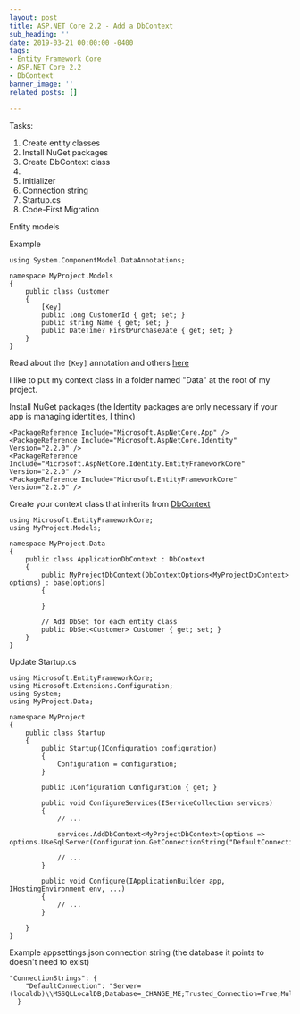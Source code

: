 ```yaml
---
layout: post
title: ASP.NET Core 2.2 - Add a DbContext
sub_heading: ''
date: 2019-03-21 00:00:00 -0400
tags:
- Entity Framework Core
- ASP.NET Core 2.2
- DbContext
banner_image: ''
related_posts: []

---
```

Tasks:

1. Create entity classes
2. Install NuGet packages
3. Create DbContext class
4. 
5. Initializer
6. Connection string
7. Startup.cs
8. Code-First Migration

Entity models

Example

    using System.ComponentModel.DataAnnotations;
    
    namespace MyProject.Models
    {
        public class Customer
        {
            [Key]
            public long CustomerId { get; set; }
            public string Name { get; set; }
            public DateTime? FirstPurchaseDate { get; set; }
        }
    }

Read about the `[Key]` annotation and others [here](https://docs.microsoft.com/en-us/dotnet/api/system.componentmodel.dataannotations?view=netcore-2.2)

I like to put my context class in a folder named "Data" at the root of my project.

Install NuGet packages (the Identity packages are only necessary if your app is managing identities, I think)

    <PackageReference Include="Microsoft.AspNetCore.App" />
    <PackageReference Include="Microsoft.AspNetCore.Identity" Version="2.2.0" />
    <PackageReference Include="Microsoft.AspNetCore.Identity.EntityFrameworkCore" Version="2.2.0" />
    <PackageReference Include="Microsoft.EntityFrameworkCore" Version="2.2.0" />

Create your context class that inherits from [DbContext](https://docs.microsoft.com/en-us/dotnet/api/microsoft.entityframeworkcore.dbcontext?view=efcore-2.1)

    using Microsoft.EntityFrameworkCore;
    using MyProject.Models;
    
    namespace MyProject.Data
    {
        public class ApplicationDbContext : DbContext
        {
            public MyProjectDbContext(DbContextOptions<MyProjectDbContext> options) : base(options)
            {
    
            }
    
            // Add DbSet for each entity class
            public DbSet<Customer> Customer { get; set; }
        }
    }

Update Startup.cs

    using Microsoft.EntityFrameworkCore;
    using Microsoft.Extensions.Configuration;
    using System;
    using MyProject.Data;
    
    namespace MyProject
    {
        public class Startup
        {
            public Startup(IConfiguration configuration)
            {
                Configuration = configuration;
            }
    
            public IConfiguration Configuration { get; }
    
            public void ConfigureServices(IServiceCollection services)
            {
                // ...
    
                services.AddDbContext<MyProjectDbContext>(options => options.UseSqlServer(Configuration.GetConnectionString("DefaultConnection")));
    
                // ...
            }
            
            public void Configure(IApplicationBuilder app, IHostingEnvironment env, ...)
            {
                // ...
            }
        
        }
    }

Example appsettings.json connection string (the database it points to doesn't need to exist)

    "ConnectionStrings": {
        "DefaultConnection": "Server=(localdb)\\MSSQLLocalDB;Database=_CHANGE_ME;Trusted_Connection=True;MultipleActiveResultSets=true"
      }